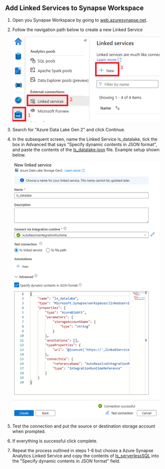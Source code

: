 ## Add Linked Services to Synapse Workspace

1) Open you Synapse Workspace by going to [web.azuresynapse.net](https://web.azuresynapse.net).
2) Follow the navigation path below to create a new Linked Service

    ![](../images/linkedServices01.png)


3) Search for "Azure Data Lake Gen 2" and click Continue.
4) In the subsequent screen, name the Linked Service ls_datalake, tick the box in Advanced that says "Specify dynamic contents in JSON format", and paste the contents of the [ls_datalake.json](../linkedServices/ls_datalake.json) file. Example setup shown below.

    ![](../images/linkedServices02.png)

5) Test the connection and put the source or destination storage account when prompted. 
6) If everything is successful click complete. 
7) Repeat the process outlined in steps 1-6 but choose a Azure Synapse Analytics Linked Service and copy the contents of [ls_serverlessSQL](../linkedServices/ls_serverlessSQL.json) into the "Specify dynamic contents in JSON format" field.